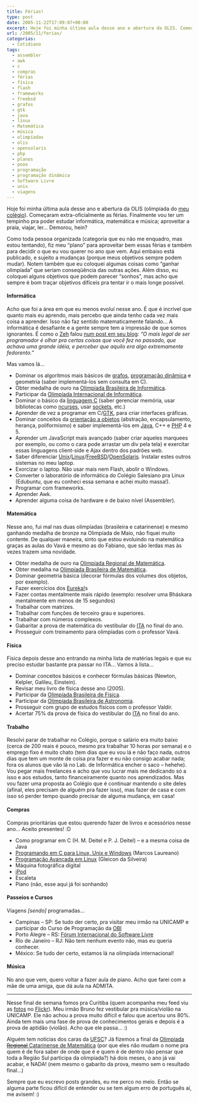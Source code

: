 ```yaml
---
title: Férias!
type: post
date: 2005-11-22T17:09:07+00:00
excerpt: Hoje foi minha última aula desse ano e abertura da OLIS. Começaram extra-oficialmente as férias! Finalmente vou ter um tempinho pra poder estudar informática, matemática e música; aproveitar a praia, viajar, ler... Demorou, hein?
url: /2005/11/ferias/
categorias:
  - Cotidiano
tags:
  - assembler
  - awk
  - c
  - compras
  - férias
  - física
  - flash
  - frameworks
  - freebsd
  - grafos
  - gtk
  - java
  - linux
  - Matemática
  - música
  - olimpíadas
  - olis
  - opensolaris
  - php
  - planos
  - pooo
  - programação
  - programação dinâmica
  - Software Livre
  - unix
  - viagens
---
```


Hoje foi minha última aula desse ano e abertura da OLIS (olimpíada do [meu colégio][1]). Começaram extra-oficialmente as férias. Finalmente vou ter um tempinho pra poder estudar informática, matemática e música; aproveitar a praia, viajar, ler… Demorou, hein?

Como toda pessoa organizada (categoria que eu não me enquadro, mas estou tentando), fiz meu “plano” para aproveitar bem essas férias e também para decidir o que eu vou querer no ano que vem. Aqui embaixo está publicado, e sujeito a mudanças (porque meus objetivos sempre podem mudar). Notem também que eu coloquei algumas coisas como “ganhar olimpíada” que seriam conseqüência das outras ações. Além disso, eu coloquei alguns objetivos que podem parecer “sonhos”, mas acho que sempre é bom traçar objetivos difíceis pra tentar ir o mais longe possível.

#### Informática

Acho que foi a área em que eu menos evoluí nesse ano. É que é incrível que quanto mais eu aprendo, mais percebo que ainda tenho cada vez mais coisa a aprender. Isso não faz sentido matematicamente falando… A informática é desafiante e a gente sempre tem a impressão de que somos ignorantes. É como o [Zeh][2] falou [num post em seu blog][3]: _“O mais legal de ser programador é olhar pra certas coisas que você fez no passado, que achava uma grande idéia, e perceber que aquilo era algo extremamente fedorento.”_

Mas vamos lá…

- Dominar os algoritmos mais básicos de [grafos][4], [programação dinâmica][5] e geometria (saber implementá-los sem consulta em C).
- Obter medalha de ouro na [Olimpíada Brasileira de Informática][6].
- Participar da [Olimpíada Internacional de Informática][7].
- Dominar o básico da [linguagem C][8] (saber gerenciar memória, usar bibliotecas como [ncurses][9], usar [sockets][10], etc.)
- Aprender de vez a programar em C/[GTK][11], para criar interfaces gráficas.
- Dominar conceitos da [orientação a objetos][12] (abstração, encapsulamento, herança, poliformismo) e saber implementá-los em [Java][13], C++ e [PHP][14] 4 e 5.
- Aprender um JavaScript mais avançado (saber criar aqueles marquees por exemplo, ou como o cara pode arrastar um div pela tela) e exercitar essas linguagens client-side e Ajax dentro dos padrões web.
- Saber diferenciar [Unix][15]/[Linux][16]/[FreeBSD][17]/[OpenSolaris][18]. Instalar estes outros sistemas no meu laptop.
- Exorcizar o laptop. Não usar mais nem Flash, abolir o Windows.
- Converter o laboratório de informática do Colégio Salesiano pra Linux (Edubuntu, que eu conheci essa semana e achei muito massa!).
- Programar com frameworks.
- Aprender Awk.
- Aprender alguma coisa de hardware e de baixo nível (Assembler).

#### Matemática

Nesse ano, fui mal nas duas olimpíadas (brasileira e catarinense) e mesmo ganhando medalha de bronze na Olimpíada de Maio, não fiquei muito contente. De qualquer maneira, sinto que estou evoluindo na matemática graças as aulas do Vavá e mesmo as do Fabiano, que são lerdas mas às vezes trazem uma novidade.

- Obter medalha de ouro na [Olimpíada Regional de Matemática][19].
- Obter medalha na [Olimpíada Brasileira de Matemática][20].
- Dominar geometria básica (decorar fórmulas dos volumes dos objetos, por exemplo).
- Fazer exercícios dos [Eureka!][21]s
- Fazer contas mentalmente mais rápido (exemplo: resolver uma Bháskara mentalmente em menos de 15 segundos)
- Trabalhar com matrizes.
- Trabalhar com funções de terceiro grau e superiores.
- Trabalhar com números complexos.
- Gabaritar a prova de matemática do vestibular do [ITA][22] no final do ano.
- Prosseguir com treinamento para olimpíadas com o professor Vavá.

#### Física

Física depois desse ano entrando na minha lista de matérias legais e que eu preciso estudar bastante pra passar no ITA… Vamos à lista…

- Dominar conceitos básicos e conhecer fórmulas básicas (Newton, Kelpler, Galileu, Einstein).
- Revisar meu livro de física desse ano (2005).
- Participar da [Olimpíada Brasileira de Física][23].
- Participar da [Olimpíada Brasileira de Astronomia][24].
- Prosseguir com grupo de estudos físicos com o professor Valdir.
- Acertar 75% da prova de física do vestibular do [ITA][22] no final do ano.

#### Trabalho

Resolvi parar de trabalhar no Colégio, porque o salário era muito baixo (cerca de 200 reais é pouco, mesmo pra trabalhar 10 horas por semana) e o emprego fixo é muito chato (tem dias que eu vou lá e não faço nada, outros dias que tem um monte de coisa pra fazer e eu não consigo acabar nada; fora os alunos que vão lá no Lab. de Informática encher o saco – hehehe). Vou pegar mais freelances e acho que vou lucrar mais me dedicando só a isso e aos estudos, tanto financeiramente quanto nos aprendizados. Mas vou fazer uma proposta ao Colégio que é continuar mantendo o site deles (afinal, eles precisam de alguém pra fazer isso), mas fazer de casa e com isso só perder tempo quando precisar de alguma mudança, em casa!

#### Compras

Compras prioritárias que estou querendo fazer de livros e acessórios nesse ano… Aceito presentes! :D

- Como programar em C (H. M. Deitel e P. J. Deitel) – e a mesma coisa de Java
- [Programando em C para Linux, Unix e Windows][25] (Marcos Laureano)
- [Programação Avançada em Linux][26] (Gleicon da Silveira)
- Máquina fotográfica digital
- [iPod][27]
- Escaleta
- Piano (não, esse aqui já foi sonhando)

#### Passeios e Cursos

Viagens _[sendo]_ programadas…

- Campinas – SP: Se tudo der certo, pra visitar meu irmão na UNICAMP e participar do Curso de Programação da [OBI][6]
- Porto Alegre – RS: [Fórum Internacional do Software Livre][28]
- Rio de Janeiro – RJ: Não tem nenhum evento não, mas eu queria conhecer.
- México: Se tudo der certo, estamos lá na olimpíada internacional!

#### Música

No ano que vem, quero voltar a fazer aula de piano. Acho que farei com a mãe de uma amiga, que dá aula na ADMITA.

---

Nesse final de semana fomos pra Curitiba (quem acompanha meu feed viu as [fotos][30] no [Flickr][31]). Meu irmão Bruno fez vestibular pra música/violão na UNICAMP. Ele não achou a prova muito difícil e falou que acertou uns 80%. Ainda tem mais uma fase de prova de conhecimentos gerais e depois é a prova de aptidão (violão). Acho que ele passa… :)

Alguém tem notícias dos caras da [UFSC][32]? Já fizemos a final da [Olimpíada <del>Regional</del> Catarinense de Matemática][19] (por que eles não mudam o nome pra quem é de fora saber de onde que é e quem é de dentro não pensar que toda a Região Sul participa da olimpíada?) há dois meses, o ano já vai acabar, e NADA! (nem mesmo o gabarito da prova, mesmo sem o resultado final…)

Sempre que eu escrevo posts grandes, eu me perco no meio. Então se alguma parte ficou difícil de entender ou se tem algum erro de português aí, me avisem! :)

[1]: http://www.salesianoitajai.g12.br
[2]: http://www.joseoliveira.com
[3]: http://www.joseoliveira.com/blog/2005/11/10/abstraia-com-moderacao-e-faca-transacoes-seguras/
[4]: http://pt.wikipedia.org/wiki/Teoria_Dos_Grafos
[5]: http://www.ic.unicamp.br/~cid/progdin.ps
[6]: http://olimpiada.ic.unicamp.br
[7]: http://olympiads.win.tue.nl/ioi/
[8]: http://pt.wikipedia.org/wiki/C_%28linguagem_de_programa%C3%A7%C3%A3o%29
[9]: http://www.gnu.org/software/ncurses/ncurses.html
[10]: http://pt.wikipedia.org/wiki/Socket
[11]: http://www.gtk.org/
[12]: http://pt.wikipedia.org/wiki/Orienta%C3%A7%C3%A3o_a_Objeto
[13]: http://java.sun.com
[14]: http://www.php.net
[15]: http://www.unix.org
[16]: http://www.kernel.org
[17]: http://www.freebsd.org
[18]: http://www.opensolaris.org
[19]: http://orm.mtm.ufsc.br
[20]: http://www.obm.org.br
[21]: http://www.obm.org.br/frameset-eureka.htm
[22]: http://www.ita.br
[23]: http://www.sbf1.sbfisica.org.br/olimpiadas/
[24]: http://www2.uerj.br/~oba/
[25]: http://www.linuxmall.com.br/index.php?product_id=3059
[26]: http://www.livrosdeinformatica.com.br/livros_template.asp?Codigo_Produto=20253
[27]: http://www.apple.com/ipod
[28]: http://fisl.softwarelivre.org/7.0/www/
[30]: http://www.flickr.com/photos/tiago
[31]: http://www.flickr.com
[32]: http://www.ufsc.br
